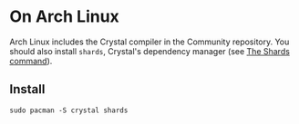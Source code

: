# On Arch Linux

Arch Linux includes the Crystal compiler in the Community repository. You should also install `shards`, Crystal's dependency manager (see [The Shards command](../the_shards_command/README.md)).

## Install

```
sudo pacman -S crystal shards
```
